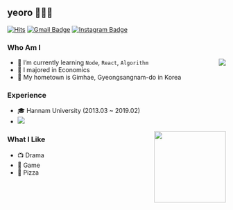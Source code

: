 ## yeoro 🙋🏻‍♂️

[![Hits](https://hits.seeyoufarm.com/api/count/incr/badge.svg?url=https%3A%2F%2Fgithub.com%2Fyeoro0&count_bg=%23EB8B10&title_bg=%23684327&icon=&icon_color=%23E7E7E7&title=VISIT&edge_flat=false)](https://github.com/yeoro0) 
[![Gmail Badge](https://img.shields.io/badge/Gmail-D14836?style=flat&logo=Gmail&logoColor=white)](mailto:dufgh1009@gmail.com) 
[![Instagram Badge](https://img.shields.io/badge/Instagram-9c38d1?style=flat&logo=Instagram&logoColor=white)](https://www.instagram.com/yeoro0) 

### Who Am I

<img align='right' src="http://mazassumnida.wtf/api/v2/generate_badge?boj=yeoro0">

- 🌱 I’m currently learning `Node`, `React`, `Algorithm`
- 🥇 I majored in Economics
- 🚅 My hometown is Gimhae, Gyeongsangnam-do in Korea

### Experience

- 🎓 Hannam University (2013.03 ~ 2019.02)
- <img src="https://www.ssafy.com/favicon.ico">

<img align='right' src="https://github-readme-stats.vercel.app/api?username=yeoro" height="165">

### What I Like

- 📺 Drama
- 🔵 Game
- 🍕 Pizza

